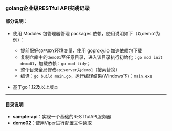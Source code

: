 ### golang企业级RESTful API实践记录
#### 部分说明：
- 使用 Modules 包管理器管理 packages 依赖，使用说明如下（以demo1为例）：

  - 提前配好`GOPROXY`环境变量，使用 goproxy.io 加速依赖包下载
  - 复制仓库中的`demo01`至任意目录，进入该目录执行初始化：`go mod init demo01`，加载依赖：`go mod tidy`；
  - 整个目录全局修改`apiserver`为`demo1`（搜索替换）
  - 编译：`go build main.go`，运行编译结果(Windows下)：`main.exe`
- 基于go 1.12及以上版本

---
#### 目录说明
- **sample-api**：实现一个基础的RESTfulAPI服务器
- **demo02**：使用Viper进行配置文件读取
